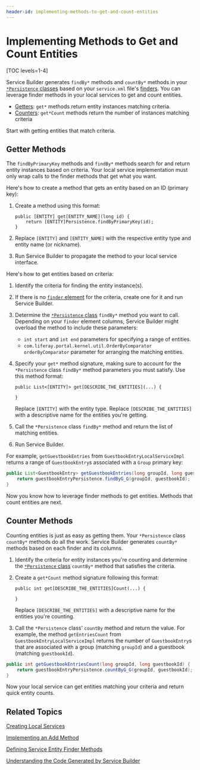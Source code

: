 ```yaml
---
header-id: implementing-methods-to-get-and-count-entities
---
```


# Implementing Methods to Get and Count Entities

[TOC levels=1-4]

Service Builder generates `findBy*` methods and `countBy*` methods in your
[`*Persistence` classes](/docs/7-2/appdev/-/knowledge_base/a/understanding-the-code-generated-by-service-builder)
based on your  `service.xml` file's
[finders](/docs/7-2/appdev/-/knowledge_base/a/defining-service-entity-finder-methods).
You can leverage finder methods in your local services to get and count
entities.

-   [Getters](#getter-methods): `get*` methods return entity instances matching 
    criteria.
-   [Counters](#counter-methods): `get*Count` methods return the number of 
    instances matching criteria

Start with getting entities that match criteria. 

## Getter Methods

The `findByPrimaryKey` methods and `findBy*` methods search for and return
entity instances based on criteria. Your local service implementation must only
wrap calls to the finder methods that get what you want.

Here's how to create a method that gets an entity based on an ID (primary key):

1.  Create a method using this format:

        public [ENTITY] get[ENTITY_NAME](long id) {
            return [ENTITY]Persistence.findByPrimaryKey(id);
        }

2.  Replace `[ENTITY]` and `[ENTITY_NAME]` with the respective entity type and
    entity name (or nickname).

3.  Run Service Builder to propagate the method to your local service 
    interface. 

Here's how to get entities based on criteria:

1.  Identify the criteria for finding the entity instance(s). 

2.  If there is no
    [`finder` element](/docs/7-2/appdev/-/knowledge_base/a/defining-service-entity-finder-methods)
    for the criteria, create one for it and run Service Builder. 

3.  Determine the
    [`*Persistence` class](/docs/7-2/appdev/-/knowledge_base/a/understanding-the-code-generated-by-service-builder)
    `findBy*` method you want to call.  Depending on your `finder` element
    columns, Service Builder might overload the method to include these
    parameters:
 
    -   `int start` and `int end` parameters for specifying a range of 
        entities.
    -   `com.liferay.portal.kernel.util.OrderByComparator orderByComparator` 
        parameter for arranging the matching entities. 

4.  Specify your `get*` method signature, making sure to account for the 
    `*Persistence` class `findBy*` method parameters you must satisfy. Use this 
    method format: 

        public List<[ENTITY]> get[DESCRIBE_THE_ENTITIES](...) {
            
        }

    Replace `[ENTITY]` with the entity type. Replace `[DESCRIBE_THE_ENTITIES]`
    with a descriptive name for the entities you're getting. 

6.  Call the `*Persistence` class `findBy*` method and return the list of 
    matching entities. 

7.  Run Service Builder. 

For example, `getGuestbookEntries` from `GuestbookEntryLocalServiceImpl`
returns a range of `GuestbookEntry`s associated with a `Group` primary key: 

```java
public List<GuestbookEntry> getGuestbookEntries(long groupId, long guestbookId) {
    return guestbookEntryPersistence.findByG_G(groupId, guestbookId);
}
```

Now you know how to leverage finder methods to get entities. Methods that count
entities are next.

## Counter Methods

Counting entities is just as easy as getting them. Your `*Persistence` class
`countBy*` methods do all the work. Service Builder generates `countBy*` methods
based on each finder and its columns. 

1.  Identify the criteria for entity instances you're counting and determine
    the
    [`*Persistence` class](/docs/7-2/appdev/-/knowledge_base/a/understanding-the-code-generated-by-service-builder)
    `countBy*` method that satisfies the criteria.

2.  Create a `get*Count` method signature following this format:

        public int get[DESCRIBE_THE_ENTITIES]Count(...) {
            
        }

    Replace `[DESCRIBE_THE_ENTITIES]` with a descriptive name for the entities
    you're counting.

3.  Call the `*Persistence` class' `countBy` method and return the value. For 
    example, the method `getEntriesCount` from
    `GuestbookEntryLocalServiceImpl`
    returns the number of `GuestbookEntry`s that are associated with a group
    (matching `groupId`) and a guestbook (matching `guestbookId`). 

```java
public int getGuestbookEntriesCount(long groupId, long guestbookId) {
    return guestbookEntryPersistence.countByG_G(groupId, guestbookId);
}
```

Now your local service can get entities matching your criteria and return quick
entity counts. 

## Related Topics

[Creating Local Services](/docs/7-2/appdev/-/knowledge_base/a/business-logic-with-service-builder)

[Implementing an Add Method](/docs/7-2/appdev/-/knowledge_base/a/implementing-an-add-method)

[Defining Service Entity Finder Methods](/docs/7-2/appdev/-/knowledge_base/a/defining-service-entity-finder-methods)

[Understanding the Code Generated by Service Builder](/docs/7-2/appdev/-/knowledge_base/a/understanding-the-code-generated-by-service-builder)
